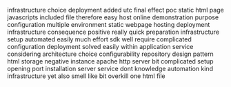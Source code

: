 infrastructure choice deployment added utc final effect poc static html page javascripts included file therefore easy host online demonstration purpose configuration multiple environment static webpage hosting deployment infrastructure consequence positive really quick preparation infrastructure setup automated easily much effort sdk well require complicated configuration deployment solved easily within application service considering architecture choice configurability repository design pattern html storage negative instance apache http server bit complicated setup opening port installation server service dont knowledge automation kind infrastructure yet also smell like bit overkill one html file